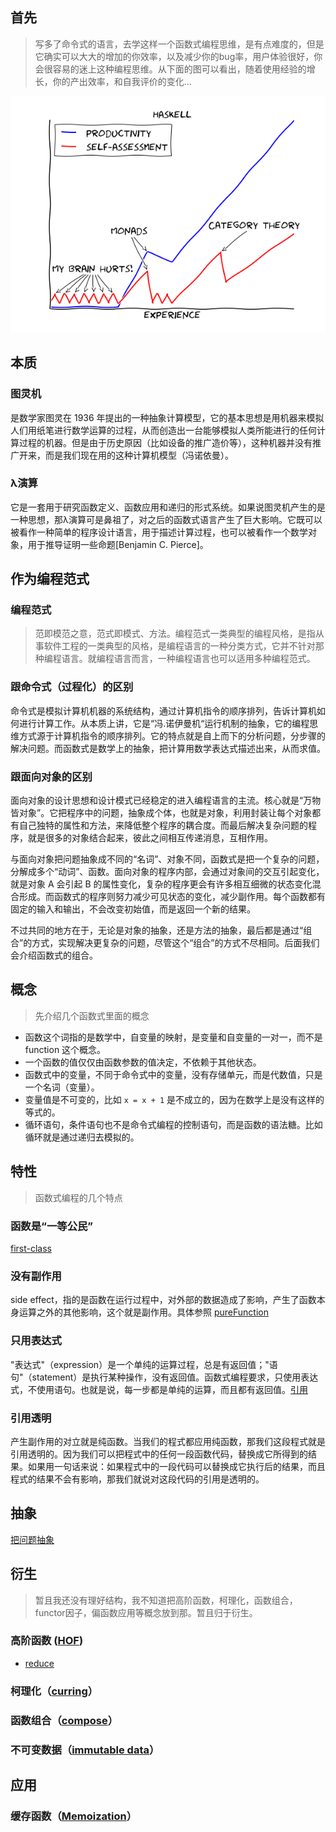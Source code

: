 ## 首先
> 写多了命令式的语言，去学这样一个函数式编程思维，是有点难度的，但是它确实可以大大的增加的你效率，以及减少你的bug率，用户体验很好，你会很容易的迷上这种编程思维。从下面的图可以看出，随着使用经验的增长，你的产出效率，和自我评价的变化...

![image](../image/fb_hurts.png)


 ## 本质
 ### 图灵机
是数学家图灵在 1936 年提出的一种抽象计算模型，它的基本思想是用机器来模拟人们用纸笔进行数学运算的过程，从而创造出一台能够模拟人类所能进行的任何计算过程的机器。但是由于历史原因（比如设备的推广造价等），这种机器并没有推广开来，而是我们现在用的这种计算机模型（冯诺依曼）。

### λ演算
它是一套用于研究函数定义、函数应用和递归的形式系统。如果说图灵机产生的是一种思想，那λ演算可是鼻祖了，对之后的函数式语言产生了巨大影响。它既可以被看作一种简单的程序设计语言，用于描述计算过程，也可以被看作一个数学对象，用于推导证明一些命题[Benjamin C. Pierce]。

## 作为编程范式


### 编程范式
> 范即模范之意，范式即模式、方法。编程范式一类典型的编程风格，是指从事软件工程的一类典型的风格，是编程语言的一种分类方式，它并不针对那种编程语言。就编程语言而言，一种编程语言也可以适用多种编程范式。

### 跟命令式（过程化）的区别
命令式是模拟计算机机器的系统结构，通过计算机指令的顺序排列，告诉计算机如何进行计算工作。从本质上讲，它是“冯.诺伊曼机“运行机制的抽象，它的编程思维方式源于计算机指令的顺序排列。它的特点就是自上而下的分析问题，分步骤的解决问题。而函数式是数学上的抽象，把计算用数学表达式描述出来，从而求值。

### 跟面向对象的区别
面向对象的设计思想和设计模式已经稳定的进入编程语言的主流。核心就是“万物皆对象”。它把程序中的问题，抽象成个体，也就是对象，利用封装让每个对象都有自己独特的属性和方法，来降低整个程序的耦合度。而最后解决复杂问题的程序，就是很多的对象结合起来，彼此之间相互传递消息，互相作用。

与面向对象把问题抽象成不同的“名词”、对象不同，函数式是把一个复杂的问题，分解成多个“动词”、函数。面向对象的程序内部，会通过对象间的交互引起变化，就是对象 A 会引起 B 的属性变化，复杂的程序更会有许多相互细微的状态变化混合形成。而函数式的程序则努力减少可见状态的变化，减少副作用。每个函数都有固定的输入和输出，不会改变初始值，而是返回一个新的结果。

不过共同的地方在于，无论是对象的抽象，还是方法的抽象，最后都是通过“组合”的方式，实现解决更复杂的问题，尽管这个“组合”的方式不尽相同。后面我们会介绍函数式的组合。


## 概念
> 先介绍几个函数式里面的概念

- 函数这个词指的是数学中，自变量的映射，是变量和自变量的一对一，而不是 function 这个概念。
- 一个函数的值仅仅由函数参数的值决定，不依赖于其他状态。
- 函数式中的变量，不同于命令式中的变量，没有存储单元，而是代数值，只是一个名词（变量）。
- 变量值是不可变的，比如 ```x = x + 1``` 是不成立的，因为在数学上是没有这样的等式的。
- 循环语句，条件语句也不是命令式编程的控制语句，而是函数的语法糖。比如循环就是通过递归去模拟的。

## 特性
> 函数式编程的几个特点

### 函数是“一等公民”
[first-class](https://github.com/sunyongjian/FP-Code/blob/master/src/feature/firstClass.md)

### 没有副作用
side effect，指的是函数在运行过程中，对外部的数据造成了影响，产生了函数本身运算之外的其他影响，这个就是副作用。具体参照
[pureFunction](https://github.com/sunyongjian/FP-Code/blob/master/src/feature/pureFunction.js)

### 只用表达式
"表达式"（expression）是一个单纯的运算过程，总是有返回值；"语句"（statement）是执行某种操作，没有返回值。函数式编程要求，只使用表达式，不使用语句。也就是说，每一步都是单纯的运算，而且都有返回值。[引用](http://www.ruanyifeng.com/blog/2012/04/functional_programming.html)

### 引用透明
产生副作用的对立就是纯函数。当我们的程式都应用纯函数，那我们这段程式就是引用透明的。因为我们可以把程式中的任何一段函数代码，替换成它所得到的结果。如果用一句话来说：如果程式中的一段代码可以替换成它执行后的结果，而且程式的结果不会有影响，那我们就说对这段代码的引用是透明的。

## 抽象
[把问题抽象](https://github.com/sunyongjian/FP-Code/tree/master/src/introduction)

## 衍生
> 暂且我还没有理好结构，我不知道把高阶函数，柯理化，函数组合，functor因子，偏函数应用等概念放到那。暂且归于衍生。
### 高阶函数 ([HOF](https://github.com/sunyongjian/FP-Code/tree/master/src/highOrderFunction))
- [reduce](https://github.com/sunyongjian/FP-Code/blob/master/src/highOrderFunction/reduce.js)

### 柯理化（[curring](https://github.com/sunyongjian/FP-Code/tree/master/src/curry)）

### 函数组合（[compose](https://github.com/sunyongjian/FP-Code/tree/master/src/compose)）


### 不可变数据（[immutable data](https://github.com/sunyongjian/FP-Code/tree/master/src/immutable)）


## 应用

### 缓存函数（[Memoization](https://github.com/sunyongjian/FP-Code/blob/master/src/apply/memoize.js)）